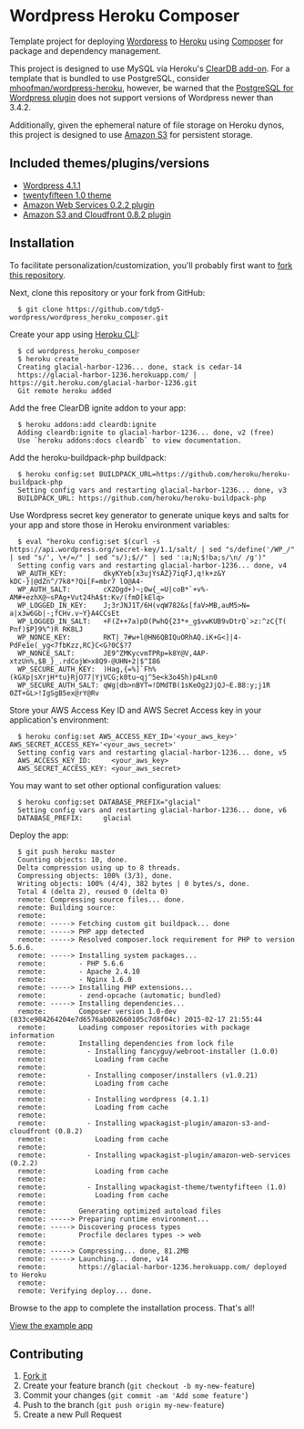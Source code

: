 # Wordpress Heroku Composer

Template project for deploying [Wordpress](https://wordpress.org/) to
[Heroku](https://heroku.com) using [Composer](https://getcomposer.org/) for
package and dependency management.

This project is designed to use MySQL via Heroku's
[ClearDB add-on](https://devcenter.heroku.com/articles/cleardb).
For a template that is bundled to use PostgreSQL, consider
[mhoofman/wordpress-heroku](https://github.com/mhoofman/wordpress-heroku),
however, be warned that the [PostgreSQL for Wordpress plugin](https://wordpress.org/plugins/postgresql-for-wordpress/)
does not support versions of Wordpress newer than 3.4.2.

Additionally, given the ephemeral nature of file storage on Heroku dynos, this
project is designed to use [Amazon S3](https://aws.amazon.com/s3/) for
persistent storage.

## Included themes/plugins/versions
- [Wordpress 4.1.1](https://wordpress.org/news/2015/02/wordpress-4-1-1/)
- [twentyfifteen 1.0 theme](https://wordpress.org/themes/twentyfifteen)
- [Amazon Web Services 0.2.2 plugin](https://wordpress.org/plugins/amazon-web-services/)
- [Amazon S3 and Cloudfront 0.8.2 plugin](https://wordpress.org/plugins/amazon-s3-and-cloudfront/)

## Installation

To facilitate personalization/customization, you'll probably first want to
[fork this repository](https://github.com/tdg5-wordpress/wordpress_heroku_composer/fork).

Next, clone this repository or your fork from GitHub:

```
  $ git clone https://github.com/tdg5-wordpress/wordpress_heroku_composer.git
```

Create your app using [Heroku CLI](https://devcenter.heroku.com/articles/heroku-command):

```
  $ cd wordpress_heroku_composer
  $ heroku create
  Creating glacial-harbor-1236... done, stack is cedar-14
  https://glacial-harbor-1236.herokuapp.com/ | https://git.heroku.com/glacial-harbor-1236.git
  Git remote heroku added
```

Add the free ClearDB ignite addon to your app:

```
  $ heroku addons:add cleardb:ignite
  Adding cleardb:ignite to glacial-harbor-1236... done, v2 (free)
  Use `heroku addons:docs cleardb` to view documentation.
```

Add the heroku-buildpack-php buildpack:

```
  $ heroku config:set BUILDPACK_URL=https://github.com/heroku/heroku-buildpack-php
  Setting config vars and restarting glacial-harbor-1236... done, v3
  BUILDPACK_URL: https://github.com/heroku/heroku-buildpack-php
```

Use Wordpress secret key generator to generate unique keys and salts for your
app and store those in Heroku environment variables:

```
  $ eval "heroku config:set $(curl -s https://api.wordpress.org/secret-key/1.1/salt/ | sed "s/define('/WP_/" | sed "s/', \+/=/" | sed "s/);$//" | sed ':a;N;$!ba;s/\n/ /g')"
  Setting config vars and restarting glacial-harbor-1236... done, v4
  WP_AUTH_KEY:         dkyKYeb[x3ujYsAZ}7iqFJ,q!k+z&Y kDC-}|@dZn^/7k8*?Qi[F=mbr7 lO@A4-
  WP_AUTH_SALT:        cX2Dgd+)~;Ow{_=U|coB*`+v%-AM#+ezhX@~sPAg+Vut24hA$t:Kv/(fmD[kElq>
  WP_LOGGED_IN_KEY:    J;3rJNJ1T/6H(vqW782&s[faV>MB,auM5>N= a|x3w6Gb|-;fCHv.v~Y}A4CCsEt
  WP_LOGGED_IN_SALT:   +F(Z++7a)pD(PwhQ{23*+_g$vwKUB9vDtrQ`>z:^zC{T( Pnf)$P}9%^)R RK8LJ
  WP_NONCE_KEY:        RKT|_7#w+l@HN6QBIQuORhAQ.iK+G<]|4-PdFe1e(_yg<7fbKzz,RC}C<G?0C$?7
  WP_NONCE_SALT:       JE9^ZMKycvmTPRp=k8Y@V,4AP- xtzUn%,$B_}_.rdCojW>x8Q9-@UHN+2|$^I86
  WP_SECURE_AUTH_KEY:  )Hag,{=%]`Fh%(kGXp|sXrjH*tu}RjO77|YjVCG;k0tu~qj^5e<k3o4Sh)p4Lxn0
  WP_SECURE_AUTH_SALT: qWg|db>nBYT=!DMdTB(1sKeOg2JjQJ~E.B8:y;j1R 0ZT+GL>!IgSgB5ex@rY@Rv
```

Store your AWS Access Key ID and AWS Secret Access key in your application's
environment:

```
  $ heroku config:set AWS_ACCESS_KEY_ID='<your_aws_key>' AWS_SECRET_ACCESS_KEY='<your_aws_secret>'
  Setting config vars and restarting glacial-harbor-1236... done, v5
  AWS_ACCESS_KEY_ID:     <your_aws_key>
  AWS_SECRET_ACCESS_KEY: <your_aws_secret>
```

You may want to set other optional configuration values:

```
  $ heroku config:set DATABASE_PREFIX="glacial"
  Setting config vars and restarting glacial-harbor-1236... done, v6
  DATABASE_PREFIX:     glacial
```

Deploy the app:

```
  $ git push heroku master
  Counting objects: 10, done.
  Delta compression using up to 8 threads.
  Compressing objects: 100% (3/3), done.
  Writing objects: 100% (4/4), 382 bytes | 0 bytes/s, done.
  Total 4 (delta 2), reused 0 (delta 0)
  remote: Compressing source files... done.
  remote: Building source:
  remote:
  remote: -----> Fetching custom git buildpack... done
  remote: -----> PHP app detected
  remote: -----> Resolved composer.lock requirement for PHP to version 5.6.6.
  remote: -----> Installing system packages...
  remote:        - PHP 5.6.6
  remote:        - Apache 2.4.10
  remote:        - Nginx 1.6.0
  remote: -----> Installing PHP extensions...
  remote:        - zend-opcache (automatic; bundled)
  remote: -----> Installing dependencies...
  remote:        Composer version 1.0-dev (833ce984264204e7d6576ab082660105c7d8f04c) 2015-02-17 21:55:44
  remote:        Loading composer repositories with package information
  remote:        Installing dependencies from lock file
  remote:          - Installing fancyguy/webroot-installer (1.0.0)
  remote:            Loading from cache
  remote:
  remote:          - Installing composer/installers (v1.0.21)
  remote:            Loading from cache
  remote:
  remote:          - Installing wordpress (4.1.1)
  remote:            Loading from cache
  remote:
  remote:          - Installing wpackagist-plugin/amazon-s3-and-cloudfront (0.8.2)
  remote:            Loading from cache
  remote:
  remote:          - Installing wpackagist-plugin/amazon-web-services (0.2.2)
  remote:            Loading from cache
  remote:
  remote:          - Installing wpackagist-theme/twentyfifteen (1.0)
  remote:            Loading from cache
  remote:
  remote:        Generating optimized autoload files
  remote: -----> Preparing runtime environment...
  remote: -----> Discovering process types
  remote:        Procfile declares types -> web
  remote:
  remote: -----> Compressing... done, 81.2MB
  remote: -----> Launching... done, v14
  remote:        https://glacial-harbor-1236.herokuapp.com/ deployed to Heroku
  remote:
  remote: Verifying deploy... done.
```

Browse to the app to complete the installation process. That's all!

[View the example app](http://glacial-harbor-1236.herokuapp.com/)


## Contributing

1. [Fork it](https://github.com/tdg5-wordpress/wordpress_heroku_composer/fork)
2. Create your feature branch (`git checkout -b my-new-feature`)
3. Commit your changes (`git commit -am 'Add some feature'`)
4. Push to the branch (`git push origin my-new-feature`)
5. Create a new Pull Request
